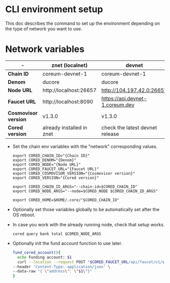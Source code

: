 # CLI environment setup

This doc describes the command to set up the environment depending on the type of network you want to use.

# Network variables
<!-- markdown-link-check-disable -->
| \-                     | znet (localnet)           | devnet                          |
|------------------------|---------------------------|---------------------------------|
| **Chain ID**           | coreum-devnet-1           | coreum-devnet-1                 |
| **Denom**              | ducore                    | ducore                          |
| **Node URL**           | http://localhost:26657    | http://104.197.42.0:26657       |
| **Faucet URL**         | http://localhost:8090     | https://api.devnet-1.coreum.dev |
| **Cosmovisor version** | v1.3.0                    | v1.3.0                          |
| **Cored version**      | already installed in znet | check the latest devnet release |
<!-- markdown-link-check-enable -->

* Set the chain env variables with the "network" corresponding values.

    ```
    export CORED_CHAIN_ID="{Chain ID}"
    export CORED_DENOM="{Denom}"
    export CORED_NODE="{Node URL}"
    export CORED_FAUCET_URL="{Faucet URL}"
    export CORED_COSMOVISOR_VERSION="{Cosmovisor version}"
    export CORED_VERSION="{Cored version}"
    
    export CORED_CHAIN_ID_ARGS="--chain-id=$CORED_CHAIN_ID"
    export CORED_NODE_ARGS="--node=$CORED_NODE $CORED_CHAIN_ID_ARGS"
    
    export CORED_HOME=$HOME/.core/"$CORED_CHAIN_ID"
    ```

* Optionally set those variables globally to be automatically set after the OS reboot.

* In case you work with the already running node, check that setup works.

    ```
    cored query bank total $CORED_NODE_ARGS
    ```

* Optionally init the fund account function to use later.

    ```bash
    fund_cored_account(){ 
      echo Funding account: $1
      curl --location --request POST "$CORED_FAUCET_URL/api/faucet/v1/send-money" \
    --header 'Content-Type: application/json' \
    --data-raw "{ \"address\": \"$1\"}"
    }
    ```
